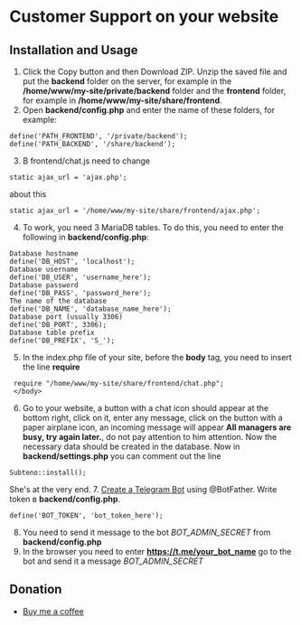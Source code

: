 
# Customer Support on your website

## Installation and Usage

1. Click the Copy button and then Download ZIP. Unzip the saved file and put the **backend** folder on the server, for example in the **/home/www/my-site/private/backend** folder and the **frontend** folder, for example in **/home/www/my-site/share/frontend**.
2. Open **backend/config.php** and enter the name of these folders, for example:
```
define('PATH_FRONTEND', '/private/backend');
define('PATH_BACKEND', '/share/backend');
```
3. В frontend/chat.js need to change
```
static ajax_url = 'ajax.php';
```
about this
```
static ajax_url = '/home/www/my-site/share/frontend/ajax.php';
```
4. To work, you need 3 MariaDB tables. To do this, you need to enter the following in **backend/config.php**:
```
Database hostname
define('DB_HOST', 'localhost');
Database username
define('DB_USER', 'username_here');
Database password
define('DB_PASS', 'password_here');
The name of the database
define('DB_NAME', 'database_name_here');
Database port (usually 3306)
define('DB_PORT', 3306);
Database table prefix
define('DB_PREFIX', 'S_');
```
5. In the index.php file of your site, before the **body** tag, you need to insert the line **require**
```
 require "/home/www/my-site/share/frontend/chat.php";
 </body>
```
6. Go to your website, a button with a chat icon should appear at the bottom right, click on it, enter any message, click on the button with a paper airplane icon, an incoming message will appear **All managers are busy, try again later.**, do not pay attention to him attention. Now the necessary data should be created in the database. Now in **backend/settings.php** you can comment out the line
```
Subteno::install();
```
She's at the very end.
7. [Create a Telegram Bot](https://core.telegram.org/bots/tutorial#obtain-your-bot-token) using @BotFather. Write token в **backend/config.php**.
```
define('BOT_TOKEN', 'bot_token_here');
```
8. You need to send it message to the bot *BOT_ADMIN_SECRET* from **backend/config.php**
9. In the browser you need to enter **https://t.me/your_bot_name** go to the bot and send it a message *BOT_ADMIN_SECRET*

## Donation

- [Buy me a coffee](https://donate.stream/yoomoney4100118809080436)